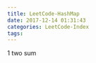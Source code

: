 ```yaml
---
title: LeetCode-HashMap
date: 2017-12-14 01:31:43
categories: LeetCode-Index
tags:
---
```


1 two sum
